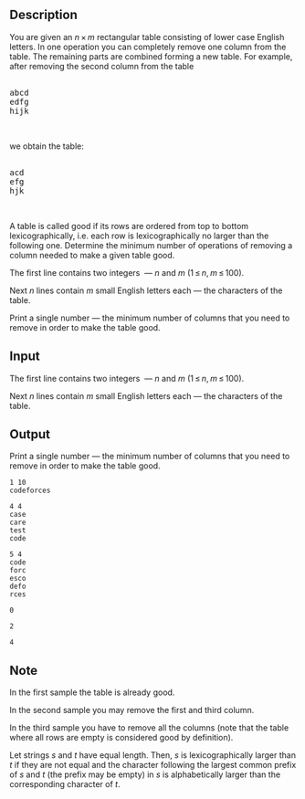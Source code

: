 ## Description

<div><p>You are given an <span class="tex-span"><i>n</i> × <i>m</i></span> rectangular table consisting of lower case English letters. In one operation you can completely remove one column from the table. The remaining parts are combined forming a new table. For example, after removing the second column from the table</p><pre class="verbatim"><br>abcd<br>edfg<br>hijk<br></pre><p>&nbsp;</p><p>we obtain the table:</p><pre class="verbatim"><br>acd<br>efg<br>hjk<br></pre><p>&nbsp;</p><p>A table is called <span class="tex-font-style-underline">good</span> if its rows are ordered from top to bottom lexicographically, i.e. each row is lexicographically no larger than the following one. Determine the minimum number of operations of removing a column needed to make a given table good.</p></div><div class="input-specification"><p>The first line contains two integers &nbsp;— <span class="tex-span"><i>n</i></span> and <span class="tex-span"><i>m</i></span> (<span class="tex-span">1 ≤ <i>n</i>, <i>m</i> ≤ </span><span class="tex-font-style-bf">100</span>).</p><p>Next <span class="tex-span"><i>n</i></span> lines contain <span class="tex-span"><i>m</i></span> small English letters each&nbsp;— the characters of the table.</p></div><div class="output-specification"><p>Print a single number&nbsp;— the minimum number of columns that you need to remove in order to make the table good.</p></div>

## Input

<p>The first line contains two integers &nbsp;— <span class="tex-span"><i>n</i></span> and <span class="tex-span"><i>m</i></span> (<span class="tex-span">1 ≤ <i>n</i>, <i>m</i> ≤ </span><span class="tex-font-style-bf">100</span>).</p><p>Next <span class="tex-span"><i>n</i></span> lines contain <span class="tex-span"><i>m</i></span> small English letters each&nbsp;— the characters of the table.</p>

## Output

<p>Print a single number&nbsp;— the minimum number of columns that you need to remove in order to make the table good.</p>





```input1
1 10
codeforces

```




```input2
4 4
case
care
test
code

```




```input3
5 4
code
forc
esco
defo
rces

```




```output1
0

```




```output2
2

```




```output3
4

```



## Note

<p>In the first sample the table is already good.</p><p>In the second sample you may remove the first and third column.</p><p>In the third sample you have to remove all the columns (note that the table where all rows are empty is considered good by definition).</p><p>Let strings <span class="tex-span"><i>s</i></span> and <span class="tex-span"><i>t</i></span> have equal length. Then, <span class="tex-span"><i>s</i></span> is <span class="tex-font-style-underline">lexicographically larger</span> than <span class="tex-span"><i>t</i></span> if they are not equal and the character following the largest common prefix of <span class="tex-span"><i>s</i></span> and <span class="tex-span"><i>t</i></span> (the prefix may be empty) in <span class="tex-span"><i>s</i></span> is alphabetically larger than the corresponding character of <span class="tex-span"><i>t</i></span>.</p>
